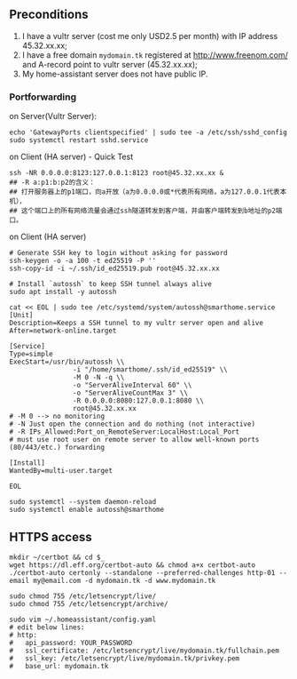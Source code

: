 ## Preconditions  
1. I have a vultr server (cost me only USD2.5 per month) with IP address 45.32.xx.xx;  
2. I have a free domain `mydomain.tk` registered at http://www.freenom.com/ and A-record point to vultr server (45.32.xx.xx);  
3. My home-assistant server does not have public IP.  

### Portforwarding
on Server(Vultr Server): 
```
echo 'GatewayPorts clientspecified' | sudo tee -a /etc/ssh/sshd_config
sudo systemctl restart sshd.service
```

on Client (HA server) - Quick Test
```
ssh -NR 0.0.0.0:8123:127.0.0.1:8123 root@45.32.xx.xx &
## -R a:p1:b:p2的含义：
## 打开服务器上的p1端口，向a开放（a为0.0.0.0或*代表所有网络，a为127.0.0.1代表本机），
## 这个端口上的所有网络流量会通过ssh隧道转发到客户端，并由客户端转发到b地址的p2端口。
```

on Client (HA server)
```
# Generate SSH key to login without asking for password
ssh-keygen -o -a 100 -t ed25519 -P ''
ssh-copy-id -i ~/.ssh/id_ed25519.pub root@45.32.xx.xx

# Install `autossh` to keep SSH tunnel always alive
sudo apt install -y autossh

cat << EOL | sudo tee /etc/systemd/system/autossh@smarthome.service
[Unit]
Description=Keeps a SSH tunnel to my vultr server open and alive
After=network-online.target

[Service]
Type=simple
ExecStart=/usr/bin/autossh \\
                -i "/home/smarthome/.ssh/id_ed25519" \\
                -M 0 -N -q \\
                -o "ServerAliveInterval 60" \\
                -o "ServerAliveCountMax 3" \\
                -R 0.0.0.0:8080:127.0.0.1:8080 \\
                root@45.32.xx.xx
# -M 0 --> no monitoring
# -N Just open the connection and do nothing (not interactive)
# -R IPs_Allowed:Port_on_RemoteServer:LocalHost:Local_Port
# must use root user on remote server to allow well-known ports (80/443/etc.) forwarding

[Install]
WantedBy=multi-user.target

EOL

sudo systemctl --system daemon-reload
sudo systemctl enable autossh@smarthome
```

## HTTPS access
```
mkdir ~/certbot && cd $_
wget https://dl.eff.org/certbot-auto && chmod a+x certbot-auto
./certbot-auto certonly --standalone --preferred-challenges http-01 --email my@email.com -d mydomain.tk -d www.mydomain.tk

sudo chmod 755 /etc/letsencrypt/live/
sudo chmod 755 /etc/letsencrypt/archive/

sudo vim ~/.homeassistant/config.yaml
# edit below lines: 
# http:
#   api_password: YOUR_PASSWORD
#   ssl_certificate: /etc/letsencrypt/live/mydomain.tk/fullchain.pem
#   ssl_key: /etc/letsencrypt/live/mydomain.tk/privkey.pem
#   base_url: mydomain.tk

```
